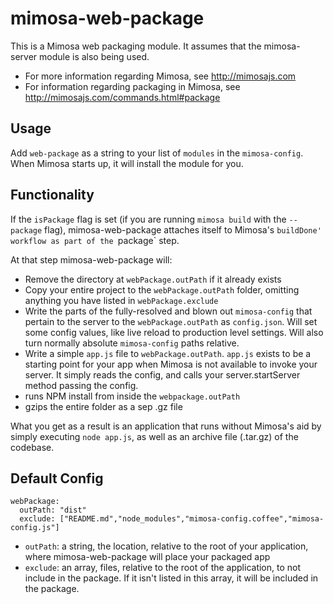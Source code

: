 mimosa-web-package
===========

This is a Mimosa web packaging module. It assumes that the mimosa-server module is also being used.

* For more information regarding Mimosa, see http://mimosajs.com
* For information regarding packaging in Mimosa, see http://mimosajs.com/commands.html#package

## Usage

Add `web-package` as a string to your list of `modules` in the `mimosa-config`.  When Mimosa starts up, it will install the module for you.

## Functionality

If the `isPackage` flag is set (if you are running `mimosa build` with the `--package` flag), mimosa-web-package attaches itself to Mimosa's `buildDone' workflow as part of the `package` step.

At that step mimosa-web-package will:

* Remove the directory at `webPackage.outPath` if it already exists
* Copy your entire project to the `webPackage.outPath` folder, omitting anything you have listed in `webPackage.exclude`
* Write the parts of the fully-resolved and blown out `mimosa-config` that pertain to the server to the `webPackage.outPath` as `config.json`.  Will set some config values, like live reload to production level settings.  Will also turn normally absolute `mimosa-config` paths relative.
* Write a simple `app.js` file to `webPackage.outPath`.  `app.js` exists to be a starting point for your app when Mimosa is not available to invoke your server.  It simply reads the config, and calls your server.startServer method passing the config.
* runs NPM install from inside the `webpackage.outPath`
* gzips the entire folder as a sep .gz file

What you get as a result is an application that runs without Mimosa's aid by simply executing `node app.js`, as well as an archive file (.tar.gz) of the codebase.

## Default Config

```
webPackage:
  outPath: "dist"
  exclude: ["README.md","node_modules","mimosa-config.coffee","mimosa-config.js"]
```

* `outPath`: a string, the location, relative to the root of your application, where mimosa-web-package will place your packaged app
* `exclude`: an array, files, relative to the root of the application, to not include in the package.  If it isn't listed in this array, it will be included in the package.
